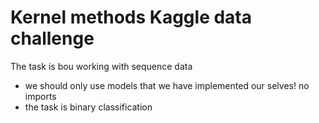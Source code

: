 # Kernel methods Kaggle data challenge

The task is bou working with sequence data

- we should only use models that we have implemented our selves! no imports
- the task is binary classification
